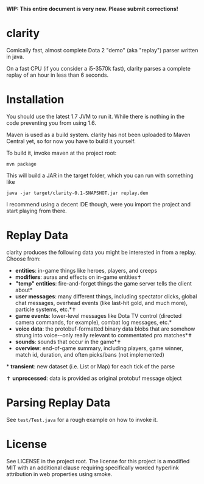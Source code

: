 **WIP: This entire document is very new. Please submit corrections!**

# clarity

Comically fast, almost complete Dota 2 "demo" (aka "replay") parser written in java. 

On a fast CPU (if you consider a i5-3570k fast), clarity parses a complete replay of an hour in less than 6 seconds.

# Installation

You should use the latest 1.7 JVM to run it.
While there is nothing in the code preventing you from using 1.6.  

Maven is used as a build system. clarity has not been uploaded to Maven Central yet, so for now you have to build it yourself.

To build it, invoke maven at the project root:

    mvn package

This will build a JAR in the target folder, which you can run with something like

    java -jar target/clarity-0.1-SNAPSHOT.jar replay.dem

I recommend using a decent IDE though, were you import the project and start playing from there.

# Replay Data

clarity produces the following data you might be interested in from a replay. Choose from:

* **entities**: in-game things like heroes, players, and creeps
* **modifiers**: auras and effects on in-game entities✝
* **"temp" entities**: fire-and-forget things the game server tells the
client about*
* **user messages**: many different things, including spectator clicks, global
chat messages, overhead events (like last-hit gold, and much more), particle systems, etc.*✝
* **game events**: lower-level messages like Dota TV control (directed camera
commands, for example), combat log messages, etc.*
* **voice data**: the protobuf-formatted binary data blobs that are somehow
strung into voice--only really relevant to commentated pro matches*✝
* **sounds**: sounds that occur in the game*✝
* **overview**: end-of-game summary, including players, game winner, match id,
duration, and often picks/bans (not implemented)

\* **transient**: new dataset (i.e. List or Map) for each tick of the parse

✝ **unprocessed**: data is provided as original protobuf message object

# Parsing Replay Data

See `test/Test.java` for a rough example on how to invoke it.

# License

See LICENSE in the project root. The license for this project is a modified
MIT with an additional clause requiring specifically worded hyperlink
attribution in web properties using smoke.
